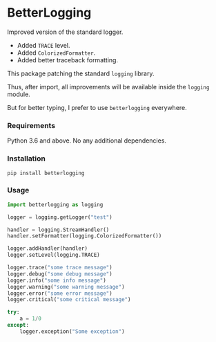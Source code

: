 # BetterLogging

Improved version of the standard logger.

* Added `TRACE` level.
* Added `ColorizedFormatter`.
* Added better traceback formatting.

This package patching the standard `logging` library.

Thus, after import, all improvements will be available inside the `logging` module.

But for better typing, I prefer to use `betterlogging` everywhere.

### Requirements

Python 3.6 and above. No any additional dependencies.

### Installation

`pip install betterlogging`

### Usage

```python
import betterlogging as logging

logger = logging.getLogger("test")

handler = logging.StreamHandler()
handler.setFormatter(logging.ColorizedFormatter())

logger.addHandler(handler)
logger.setLevel(logging.TRACE)

logger.trace("some trace message")
logger.debug("some debug message")
logger.info("some info message")
logger.warning("some warning message")
logger.error("some error message")
logger.critical("some critical message")

try:
    a = 1/0
except:
    logger.exception("Some exception")
```
